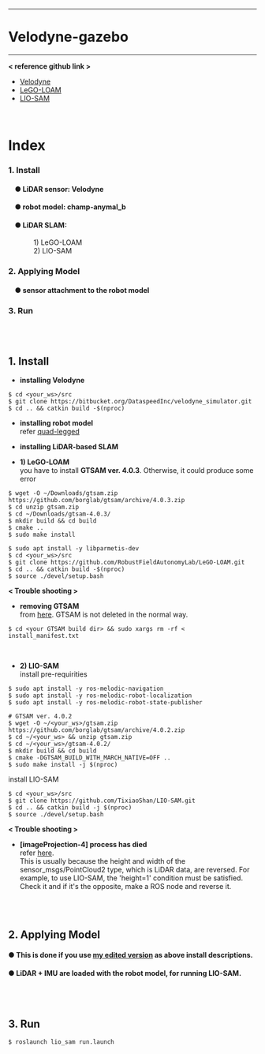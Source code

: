 ***
# Velodyne-gazebo
***
**< reference github link >**
+ [Velodyne](https://bitbucket.org/DataspeedInc/velodyne_simulator/src/master/)
+ [LeGO-LOAM](https://github.com/RobustFieldAutonomyLab/LeGO-LOAM)
+ [LIO-SAM](https://github.com/TixiaoShan/LIO-SAM#prepare-lidar-data)
<br>

# Index
<!--
### 1. Prerequisites
####    &nbsp;&nbsp;&nbsp;&nbsp;● LCM
####    &nbsp;&nbsp;&nbsp;&nbsp;● Boost
####    &nbsp;&nbsp;&nbsp;&nbsp;● CMake
####    &nbsp;&nbsp;&nbsp;&nbsp;● unitree_legged_sdk
####    &nbsp;&nbsp;&nbsp;&nbsp;● aliengo_sdk
-->
### 1. Install
####    &nbsp;&nbsp;&nbsp;&nbsp;● LiDAR sensor: Velodyne
####    &nbsp;&nbsp;&nbsp;&nbsp;● robot model: champ-anymal_b
####    &nbsp;&nbsp;&nbsp;&nbsp;● LiDAR SLAM: 
&nbsp;&nbsp;&nbsp;&nbsp;&nbsp;&nbsp;&nbsp;&nbsp;&nbsp;&nbsp;&nbsp;&nbsp;  1) LeGO-LOAM  
&nbsp;&nbsp;&nbsp;&nbsp;&nbsp;&nbsp;&nbsp;&nbsp;&nbsp;&nbsp;&nbsp;&nbsp;  2) LIO-SAM
### 2. Applying Model
####    &nbsp;&nbsp;&nbsp;&nbsp;● sensor attachment to the robot model
### 3. Run


<br><br>


## 1. Install
+ **installing Velodyne**
```
$ cd <your_ws>/src
$ git clone https://bitbucket.org/DataspeedInc/velodyne_simulator.git
$ cd .. && catkin build -$(nproc)
```

+ **installing robot model** <br>
refer [quad-legged](https://github.com/zinuok/quad-legged)

+ **installing LiDAR-based SLAM** 
+ **1) LeGO-LOAM** <br>
you have to install **GTSAM ver. 4.0.3**. Otherwise, it could produce some error
```
$ wget -O ~/Downloads/gtsam.zip https://github.com/borglab/gtsam/archive/4.0.3.zip
$ cd unzip gtsam.zip
$ cd ~/Downloads/gtsam-4.0.3/
$ mkdir build && cd build
$ cmake ..
$ sudo make install
```
```
$ sudo apt install -y libparmetis-dev
$ cd <your_ws>/src
$ git clone https://github.com/RobustFieldAutonomyLab/LeGO-LOAM.git
$ cd .. && catkin build -$(nproc)
$ source ./devel/setup.bash
```
**< Trouble shooting >**
+ **removing GTSAM** <br>
from [here](https://github.com/borglab/gtsam/issues/562#issuecomment-721899131). 
GTSAM is not deleted in the normal way.
```
$ cd <your GTSAM build dir> && sudo xargs rm -rf < install_manifest.txt
``` 

<br>

+ **2) LIO-SAM** <br>
install pre-requirities
```
$ sudo apt install -y ros-melodic-navigation
$ sudo apt install -y ros-melodic-robot-localization
$ sudo apt install -y ros-melodic-robot-state-publisher

# GTSAM ver. 4.0.2
$ wget -O ~/<your_ws>/gtsam.zip https://github.com/borglab/gtsam/archive/4.0.2.zip
$ cd ~/<your_ws> && unzip gtsam.zip
$ cd ~/<your_ws>/gtsam-4.0.2/
$ mkdir build && cd build
$ cmake -DGTSAM_BUILD_WITH_MARCH_NATIVE=OFF ..
$ sudo make install -j $(nproc)
```

install LIO-SAM
```
$ cd <your_ws>/src
$ git clone https://github.com/TixiaoShan/LIO-SAM.git
$ cd .. && catkin build -j $(nproc)
$ source ./devel/setup.bash
```

**< Trouble shooting >**
+ **[imageProjection-4] process has died** <br>
refer [here](). <br> 
This is usually because the height and width of the sensor_msgs/PointCloud2 type, which is LiDAR data, are reversed.
For example, to use LIO-SAM, the 'height=1' condition must be satisfied. Check it and if it's the opposite, make a ROS node and reverse it.


<br><br>

## 2. Applying Model
#### ● This is done if you use [my edited version](https://github.com/zinuok/quad-legged) as above install descriptions.
#### ● LiDAR + IMU are loaded with the robot model, for running LIO-SAM.
<br><br>

## 3. Run
```
$ roslaunch lio_sam run.launch
```

